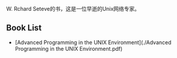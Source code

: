 W. Rchard Seteve的书，这是一位早逝的Unix网络专家。

## Book List

- [Advanced Programming in the UNIX Environment](./Advanced Programming in the UNIX Environment.pdf)



